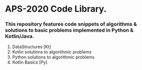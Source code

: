 # APS-2020 Code Library.

### This repository features code snippets of algorithms & solutions to basic problems implemented in Python & Kotlin/Java.

<ol>
  <li> DataStructures [Kt] </li>
  <li> Kotlin solutions to algorithmic problems </li>
  <li> Python solutions to algorithmic problems </li>
  <li> Kotlin Basics [Py] </li>

</ol>


